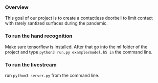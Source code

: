 ### Overview
This goal of our project is to create a contactless 
doorbell to limit contact with rarely santized surfaces
during the pandemic.

### To run the hand recognition
Make sure tensorflow is installed. After that
go into the ml folder of the project and type ```python3 run.py example/model.h5 in``` the command line.

### To run the livestream
run ```python3 server.py``` from the command line.
